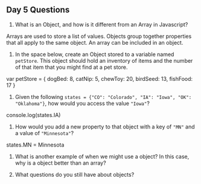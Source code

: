 ## Day 5 Questions

1. What is an Object, and how is it different from an Array in Javascript?

  Arrays are used to store a list of values. Objects group together properties that all apply to the same object. An array can be included in an object.

1. In the space below, create an Object stored to a variable named `petStore`.  This object should hold an inventory of items and the number of that item that you might find at a pet store.

var petStore = {
dogBed: 8,
catNip: 5,
chewToy: 20,
birdSeed: 13,
fishFood: 17
}

1. Given the following `states = {"CO": "Colorado", "IA": "Iowa", "OK": "Oklahoma"}`, how would you access the value `"Iowa"`?

console.log(states.IA)

1. How would you add a new property to that object with a key of `"MN"` and a value of `"Minnesota"`?

states.MN = Minnesota

1. What is another example of when we might use a object?  In this case, why is a object better than an array?


1. What questions do you still have about objects?
